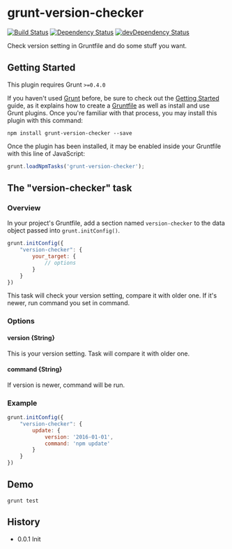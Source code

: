 # grunt-version-checker

[![Build Status](https://travis-ci.org/poppinlp/grunt-version-checker.png?branch=master)](https://travis-ci.org/poppinlp/grunt-version-checker)
[![Dependency Status](https://david-dm.org/poppinlp/grunt-version-checker.svg)](https://david-dm.org/poppinlp/grunt-version-checker)
[![devDependency Status](https://david-dm.org/poppinlp/grunt-version-checker/dev-status.svg)](https://david-dm.org/poppinlp/grunt-version-checker#info=devDependencies)

Check version setting in Gruntfile and do some stuff you want.

## Getting Started

This plugin requires Grunt `>=0.4.0`

If you haven't used [Grunt](http://gruntjs.com/) before, be sure to check out the [Getting Started](http://gruntjs.com/getting-started) guide, as it explains how to create a [Gruntfile](http://gruntjs.com/sample-gruntfile) as well as install and use Grunt plugins. Once you're familiar with that process, you may install this plugin with this command:

```shell
npm install grunt-version-checker --save
```

Once the plugin has been installed, it may be enabled inside your Gruntfile with this line of JavaScript:

```js
grunt.loadNpmTasks('grunt-version-checker');
```

## The "version-checker" task

### Overview

In your project's Gruntfile, add a section named `version-checker` to the data object passed into `grunt.initConfig()`.

```js
grunt.initConfig({
    "version-checker": {
        your_target: {
            // options
        }
    }
})
```

This task will check your version setting, compare it with older one. If it's newer, run command you set in command.

### Options

#### version {String}

This is your version setting. Task will compare it with older one.

#### command {String}

If version is newer, command will be run.

### Example

```js
grunt.initConfig({
    "version-checker": {
        update: {
            version: '2016-01-01',
            command: 'npm update'
        }
    }
})
```

## Demo

```shell
grunt test
```

## History

- 0.0.1 Init
